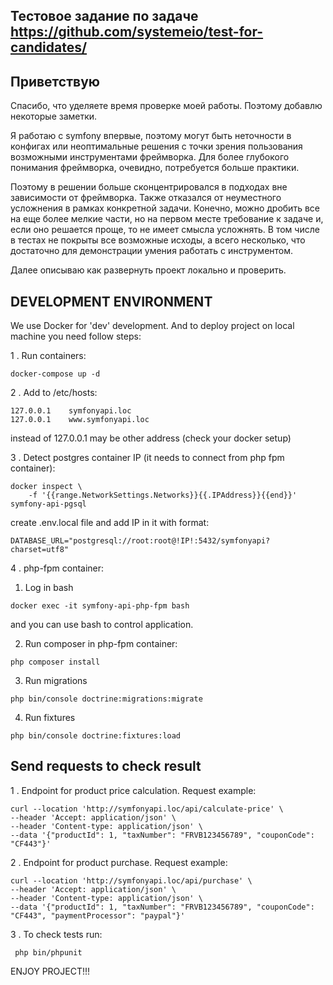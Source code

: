 Тестовое задание по задаче <a href="https://github.com/systemeio/test-for-candidates/"> https://github.com/systemeio/test-for-candidates/ </a>
-----------------------
Приветствую
-----------------------
Спасибо, что уделяете время проверке моей работы. Поэтому добавлю некоторые заметки.

Я работаю с symfony впервые, поэтому могут быть неточности в конфигах или
неоптимальные решения с точки зрения пользования возможными инструментами фреймворка.
Для более глубокого понимания фреймворка, очевидно, потребуется больше практики.

Поэтому в решении больше сконцентрировался в подходах вне зависимости от фреймворка.
Также отказался от неуместного усложнения в рамках конкретной задачи.
Конечно, можно дробить все на еще более мелкие части, но на первом месте
требование к задаче и, если оно решается проще, то не имеет смысла усложнять.
В том числе в тестах не покрыты все возможные исходы, а всего несколько,
что достаточно для демонстрации умения работать с инструментом.

Далее описываю как развернуть проект локально и проверить.

DEVELOPMENT ENVIRONMENT
-----------------------
We use Docker for 'dev' development. And to deploy project on local machine you need follow steps:

1 . Run containers:
```
docker-compose up -d
```

2 . Add to /etc/hosts:
```
127.0.0.1    symfonyapi.loc
127.0.0.1    www.symfonyapi.loc
```
instead of 127.0.0.1 may be other address (check your docker setup)

3 . Detect postgres container IP (it needs to connect from php fpm container):
```
docker inspect \
    -f '{{range.NetworkSettings.Networks}}{{.IPAddress}}{{end}}' symfony-api-pgsql
```
create .env.local file and add IP in it with format:
```
DATABASE_URL="postgresql://root:root@!IP!:5432/symfonyapi?charset=utf8"
```

4 . php-fpm container:

1. Log in bash
```
docker exec -it symfony-api-php-fpm bash
```
and you can use bash to control application.

2. Run composer in php-fpm container:
```
php composer install
```
3. Run migrations
```
php bin/console doctrine:migrations:migrate
```
4. Run fixtures
```
php bin/console doctrine:fixtures:load
```

Send requests to check result
-----------------------
1 . Endpoint for product price calculation. Request example:
```
curl --location 'http://symfonyapi.loc/api/calculate-price' \
--header 'Accept: application/json' \
--header 'Content-type: application/json' \
--data '{"productId": 1, "taxNumber": "FRVB123456789", "couponCode": "CF443"}'
```

2 . Endpoint for product purchase. Request example:
```
curl --location 'http://symfonyapi.loc/api/purchase' \
--header 'Accept: application/json' \
--header 'Content-type: application/json' \
--data '{"productId": 1, "taxNumber": "FRVB123456789", "couponCode": "CF443", "paymentProcessor": "paypal"}'
```

3 . To check tests run:
```
 php bin/phpunit
 ```

ENJOY PROJECT!!!

